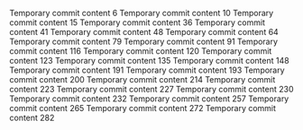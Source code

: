 Temporary commit content 6
Temporary commit content 10
Temporary commit content 15
Temporary commit content 36
Temporary commit content 41
Temporary commit content 48
Temporary commit content 64
Temporary commit content 79
Temporary commit content 91
Temporary commit content 116
Temporary commit content 120
Temporary commit content 123
Temporary commit content 135
Temporary commit content 148
Temporary commit content 191
Temporary commit content 193
Temporary commit content 200
Temporary commit content 214
Temporary commit content 223
Temporary commit content 227
Temporary commit content 230
Temporary commit content 232
Temporary commit content 257
Temporary commit content 265
Temporary commit content 272
Temporary commit content 282
